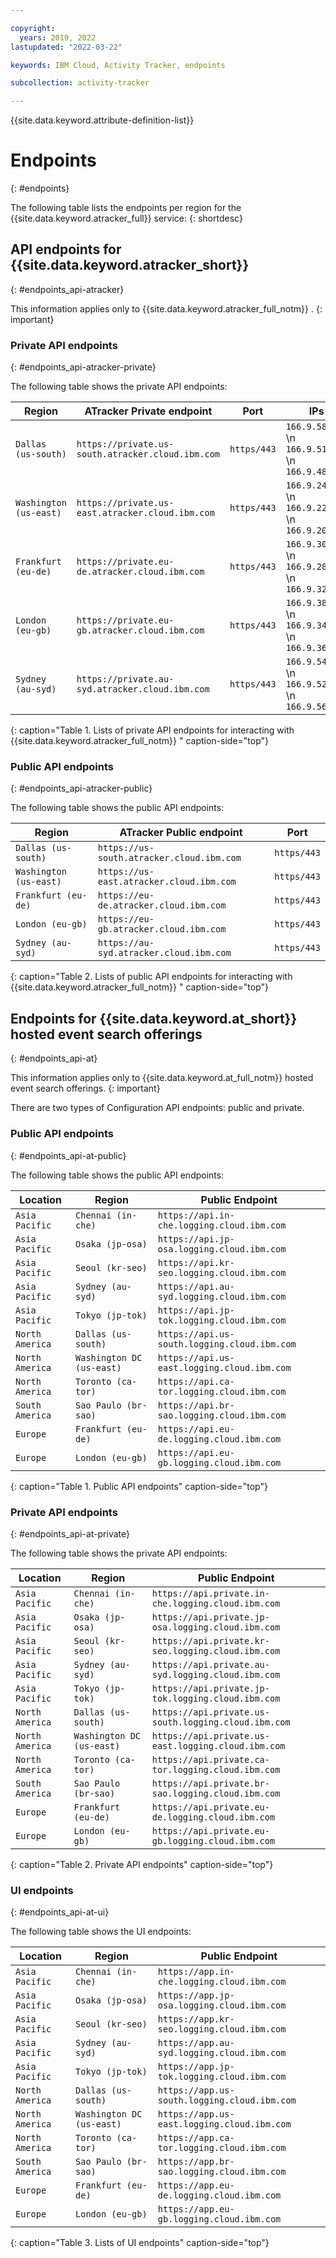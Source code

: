 ```yaml
---

copyright:
  years: 2019, 2022
lastupdated: "2022-03-22"

keywords: IBM Cloud, Activity Tracker, endpoints

subcollection: activity-tracker

---
```


{{site.data.keyword.attribute-definition-list}}

# Endpoints
{: #endpoints}

The following table lists the endpoints per region for the {{site.data.keyword.atracker_full}} service:
{: shortdesc}


## API endpoints for {{site.data.keyword.atracker_short}}
{: #endpoints_api-atracker}

This information applies only to {{site.data.keyword.atracker_full_notm}} .
{: important}

### Private API endpoints
{: #endpoints_api-atracker-private}

The following table shows the private API endpoints:

| Region                   | ATracker Private endpoint                         | Port         | IPs |
|--------------------------|---------------------------------------------------|--------------|-----|
| `Dallas (us-south)`      | `https://private.us-south.atracker.cloud.ibm.com` | `https/443`  | `166.9.58.136`   \n `166.9.51.140`   \n `166.9.48.211` |
| `Washington (us-east)`   | `https://private.us-east.atracker.cloud.ibm.com`  | `https/443`  | `166.9.24.96`   \n `166.9.22.84`   \n `166.9.20.212` |
| `Frankfurt (eu-de)`   | `https://private.eu-de.atracker.cloud.ibm.com`  | `https/443`  | `166.9.30.195`   \n `166.9.28.229`   \n `166.9.32.161` |
| `London (eu-gb)`   | `https://private.eu-gb.atracker.cloud.ibm.com`  | `https/443`  | `166.9.38.78`   \n `166.9.34.154`   \n `166.9.36.109` |
| `Sydney (au-syd)` | `https://private.au-syd.atracker.cloud.ibm.com` | `https/443` | `166.9.54.51`  \n `166.9.52.48`  \n `166.9.56.53` |
{: caption="Table 1. Lists of private API endpoints for interacting with {{site.data.keyword.atracker_full_notm}} " caption-side="top"}

### Public API endpoints
{: #endpoints_api-atracker-public}

The following table shows the public API endpoints:

| Region                   | ATracker Public endpoint                         | Port         |
|--------------------------|---------------------------------------------------|--------------|
| `Dallas (us-south)`      | `https://us-south.atracker.cloud.ibm.com`         | `https/443`  |
| `Washington (us-east)`   | `https://us-east.atracker.cloud.ibm.com`          | `https/443`  |
| `Frankfurt (eu-de)`   | `https://eu-de.atracker.cloud.ibm.com`          | `https/443`  |
| `London (eu-gb)`   | `https://eu-gb.atracker.cloud.ibm.com`          | `https/443`  |
| `Sydney (au-syd)` | `https://au-syd.atracker.cloud.ibm.com` | `https/443`  |
{: caption="Table 2. Lists of public API endpoints for interacting with {{site.data.keyword.atracker_full_notm}} " caption-side="top"}


## Endpoints for {{site.data.keyword.at_short}} hosted event search offerings
{: #endpoints_api-at}

This information applies only to {{site.data.keyword.at_full_notm}} hosted event search offerings.
{: important}

There are two types of Configuration API endpoints: public and private.

### Public API endpoints
{: #endpoints_api-at-public}

The following table shows the public API endpoints:

| Location                 | Region                   |  Public Endpoint                                   |
|--------------------------|--------------------------|----------------------------------------------------|
| `Asia Pacific`           | `Chennai (in-che)`       | `https://api.in-che.logging.cloud.ibm.com`         |
| `Asia Pacific`           | `Osaka (jp-osa)`         | `https://api.jp-osa.logging.cloud.ibm.com`         |
| `Asia Pacific`           | `Seoul (kr-seo)`         | `https://api.kr-seo.logging.cloud.ibm.com`         |
| `Asia Pacific`           | `Sydney (au-syd)`        | `https://api.au-syd.logging.cloud.ibm.com`         |
| `Asia Pacific`           | `Tokyo (jp-tok)`         | `https://api.jp-tok.logging.cloud.ibm.com`         |
| `North America`          | `Dallas (us-south)`      | `https://api.us-south.logging.cloud.ibm.com`       |
| `North America`          | `Washington DC (us-east)` | `https://api.us-east.logging.cloud.ibm.com`       |
| `North America`          | `Toronto (ca-tor)`       | `https://api.ca-tor.logging.cloud.ibm.com`       |
| `South America`          | `Sao Paulo (br-sao)`     | `https://api.br-sao.logging.cloud.ibm.com`       |
| `Europe`                 | `Frankfurt (eu-de)`      | `https://api.eu-de.logging.cloud.ibm.com`          |
| `Europe`                 | `London (eu-gb)`         | `https://api.eu-gb.logging.cloud.ibm.com`          |
{: caption="Table 1. Public API endpoints" caption-side="top"}

### Private API endpoints
{: #endpoints_api-at-private}

The following table shows the private API endpoints:

| Location                 | Region                   |  Public Endpoint                                   |
|--------------------------|--------------------------|----------------------------------------------------|
| `Asia Pacific`           | `Chennai (in-che)`       | `https://api.private.in-che.logging.cloud.ibm.com`       |
| `Asia Pacific`           | `Osaka (jp-osa)`         | `https://api.private.jp-osa.logging.cloud.ibm.com`         |
| `Asia Pacific`           | `Seoul (kr-seo)`         | `https://api.private.kr-seo.logging.cloud.ibm.com`         |
| `Asia Pacific`           | `Sydney (au-syd)`        | `https://api.private.au-syd.logging.cloud.ibm.com`         |
| `Asia Pacific`           | `Tokyo (jp-tok)`         | `https://api.private.jp-tok.logging.cloud.ibm.com`         |
| `North America`          | `Dallas (us-south)`      | `https://api.private.us-south.logging.cloud.ibm.com`       |
| `North America`          | `Washington DC (us-east)`   | `https://api.private.us-east.logging.cloud.ibm.com`         |
| `North America`          | `Toronto (ca-tor)`       | `https://api.private.ca-tor.logging.cloud.ibm.com`         |
| `South America`          | `Sao Paulo (br-sao)`     | `https://api.private.br-sao.logging.cloud.ibm.com`       |
| `Europe`                 | `Frankfurt (eu-de)`      | `https://api.private.eu-de.logging.cloud.ibm.com`          |
| `Europe`                 | `London (eu-gb)`         | `https://api.private.eu-gb.logging.cloud.ibm.com`          |
{: caption="Table 2. Private API endpoints" caption-side="top"}


### UI endpoints
{: #endpoints_api-at-ui}

The following table shows the UI endpoints:

| Location                 | Region                   |  Public Endpoint                                   |
|--------------------------|--------------------------|----------------------------------------------------|
| `Asia Pacific`           | `Chennai (in-che)`       | `https://app.in-che.logging.cloud.ibm.com`       |
| `Asia Pacific`           | `Osaka (jp-osa)`         | `https://app.jp-osa.logging.cloud.ibm.com`         |
| `Asia Pacific`           | `Seoul (kr-seo)`         | `https://app.kr-seo.logging.cloud.ibm.com`         |
| `Asia Pacific`           | `Sydney (au-syd)`        | `https://app.au-syd.logging.cloud.ibm.com`         |
| `Asia Pacific`           | `Tokyo (jp-tok)`         | `https://app.jp-tok.logging.cloud.ibm.com`         |
| `North America`          | `Dallas (us-south)`      | `https://app.us-south.logging.cloud.ibm.com`       |
| `North America`          | `Washington DC (us-east)`   | `https://app.us-east.logging.cloud.ibm.com`        |
| `North America`          | `Toronto (ca-tor)`       | `https://app.ca-tor.logging.cloud.ibm.com`        |
| `South America`          | `Sao Paulo (br-sao)`     | `https://app.br-sao.logging.cloud.ibm.com`       |
| `Europe`                 | `Frankfurt (eu-de)`      | `https://app.eu-de.logging.cloud.ibm.com`         |
| `Europe`                 | `London (eu-gb)`         | `https://app.eu-gb.logging.cloud.ibm.com`         |
{: caption="Table 3. Lists of UI endpoints" caption-side="top"}

